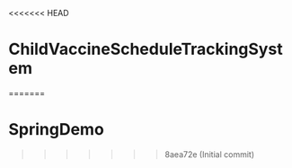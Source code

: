 <<<<<<< HEAD
# ChildVaccineScheduleTrackingSystem
=======
# SpringDemo
>>>>>>> 8aea72e (Initial commit)
